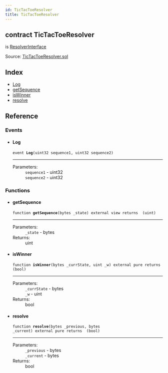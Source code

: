 ```yaml
---
id: TicTacToeResolver
title: TicTacToeResolver
---
```


<div class="contract-doc"><div class="contract"><h2 class="contract-header"><span class="contract-kind">contract</span> TicTacToeResolver</h2><p class="base-contracts"><span>is</span> <a href="ResolverInterface.html">ResolverInterface</a></p><div class="source">Source: <a href="git+https://github.com/DecenterApps/MatchChannels/blob/v1.0.0/contracts/TicTacToeResolver.sol" target="_blank">TicTacToeResolver.sol</a></div></div><div class="index"><h2>Index</h2><ul><li><a href="TicTacToeResolver.html#Log">Log</a></li><li><a href="TicTacToeResolver.html#getSequence">getSequence</a></li><li><a href="TicTacToeResolver.html#isWinner">isWinner</a></li><li><a href="TicTacToeResolver.html#resolve">resolve</a></li></ul></div><div class="reference"><h2>Reference</h2><div class="events"><h3>Events</h3><ul><li><div class="item event"><span id="Log" class="anchor-marker"></span><h4 class="name">Log</h4><div class="body"><code class="signature">event <strong>Log</strong><span>(uint32 sequence1, uint32 sequence2) </span></code><hr/><dl><dt><span class="label-parameters">Parameters:</span></dt><dd><div><code>sequence1</code> - uint32</div><div><code>sequence2</code> - uint32</div></dd></dl></div></div></li></ul></div><div class="functions"><h3>Functions</h3><ul><li><div class="item function"><span id="getSequence" class="anchor-marker"></span><h4 class="name">getSequence</h4><div class="body"><code class="signature">function <strong>getSequence</strong><span>(bytes _state) </span><span>external </span><span>view </span><span>returns  (uint) </span></code><hr/><dl><dt><span class="label-parameters">Parameters:</span></dt><dd><div><code>_state</code> - bytes</div></dd><dt><span class="label-return">Returns:</span></dt><dd>uint</dd></dl></div></div></li><li><div class="item function"><span id="isWinner" class="anchor-marker"></span><h4 class="name">isWinner</h4><div class="body"><code class="signature">function <strong>isWinner</strong><span>(bytes _currState, uint _w) </span><span>external </span><span>pure </span><span>returns  (bool) </span></code><hr/><dl><dt><span class="label-parameters">Parameters:</span></dt><dd><div><code>_currState</code> - bytes</div><div><code>_w</code> - uint</div></dd><dt><span class="label-return">Returns:</span></dt><dd>bool</dd></dl></div></div></li><li><div class="item function"><span id="resolve" class="anchor-marker"></span><h4 class="name">resolve</h4><div class="body"><code class="signature">function <strong>resolve</strong><span>(bytes _previous, bytes _current) </span><span>external </span><span>pure </span><span>returns  (bool) </span></code><hr/><dl><dt><span class="label-parameters">Parameters:</span></dt><dd><div><code>_previous</code> - bytes</div><div><code>_current</code> - bytes</div></dd><dt><span class="label-return">Returns:</span></dt><dd>bool</dd></dl></div></div></li></ul></div></div></div>

